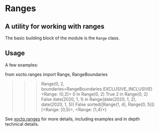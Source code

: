 # Ranges

## A utility for working with ranges

The basic building block of the module is the `Range` class.

## Usage

A few examples:

from xocto.ranges import Range, RangeBoundaries

>>> Range(0, 2, boundaries=RangeBoundaries.EXCLUSIVE_INCLUSIVE)
<Range: (0,2]>
>>> 0 in Range(0, 2)
True
>>> 2 in Range(0, 2)
False
>>> date(2020, 1, 1) in Range(date(2020, 1, 2), date(2020, 1, 5))
False
>>> sorted([Range(1, 4), Range(0, 5)])
[<Range: [0,5)>, <Range: [1,4)>]

See [xocto.ranges](https://github.com/octoenergy/xocto/blob/master/xocto/ranges.py) for more details, including examples and in depth technical details.

